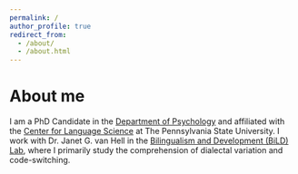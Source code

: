 ```yaml
---
permalink: /
author_profile: true
redirect_from: 
  - /about/
  - /about.html
---
```


# About me

I am a PhD Candidate in the [Department of Psychology](https://psych.la.psu.edu/graduate/program-areas/cognitive) and affiliated with the [Center for Language Science](https://cls.la.psu.edu/) at The Pennsylvania State University. I work with Dr. Janet G. van Hell in the [Bilingualism and Development (BiLD) Lab](https://sites.psu.edu/bildlab/), where I primarily study the comprehension of dialectal variation and code-switching.